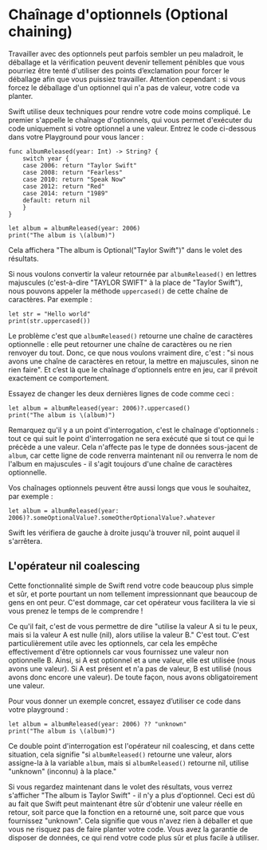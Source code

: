 # Chaînage d'optionnels (Optional chaining)

Travailler avec des optionnels peut parfois sembler un peu maladroit, le déballage et la vérification peuvent devenir tellement pénibles que vous pourriez être tenté d'utiliser des points d’exclamation pour forcer le déballage afin que vous puissiez travailler. Attention cependant : si vous forcez le déballage d'un optionnel qui n'a pas de valeur, votre code va planter.

Swift utilise deux techniques pour rendre votre code moins compliqué. Le premier s'appelle le chaînage d'optionnels, qui vous permet d'exécuter du code uniquement si votre optionnel a une valeur. Entrez le code ci-dessous dans votre Playground pour vous lancer :

    func albumReleased(year: Int) -> String? {
        switch year {
        case 2006: return "Taylor Swift"
        case 2008: return "Fearless"
        case 2010: return "Speak Now"
        case 2012: return "Red"
        case 2014: return "1989"
        default: return nil
        }
    }

    let album = albumReleased(year: 2006)
    print("The album is \(album)")

Cela affichera "The album is Optional("Taylor Swift")" dans le volet des résultats.

Si nous voulons convertir la valeur retournée par `albumReleased()` en lettres majuscules (c'est-à-dire "TAYLOR SWIFT" à la place de "Taylor Swift"), nous pouvons appeler la méthode `uppercased()` de cette chaîne de caractères. Par exemple :

    let str = "Hello world"
    print(str.uppercased())

Le problème c'est que `albumReleased()` retourne une chaîne de caractères optionnelle : elle peut retourner une chaîne de caractères ou ne rien renvoyer du tout. Donc, ce que nous voulons vraiment dire, c'est : "si nous avons une chaîne de caractères en retour, la mettre en majuscules, sinon ne rien faire". Et c’est là que le chaînage d'optionnels entre en jeu, car il prévoit exactement ce comportement.

Essayez de changer les deux dernières lignes de code comme ceci :

    let album = albumReleased(year: 2006)?.uppercased()
    print("The album is \(album)")

Remarquez qu'il y a un point d'interrogation, c'est le chaînage d'optionnels : tout ce qui suit le point d'interrogation ne sera exécuté que si tout ce qui le précède a une valeur. Cela n'affecte pas le type de données sous-jacent de `album`, car cette ligne de code renverra maintenant nil ou renverra le nom de l'album en majuscules - il s'agit toujours d'une chaîne de caractères optionnelle.

Vos chaînages optionnels peuvent être aussi longs que vous le souhaitez, par exemple :

    let album = albumReleased(year: 2006)?.someOptionalValue?.someOtherOptionalValue?.whatever

Swift les vérifiera de gauche à droite jusqu'à trouver nil, point auquel il s'arrêtera.


## L'opérateur nil coalescing

Cette fonctionnalité simple de Swift rend votre code beaucoup plus simple et sûr, et porte pourtant un nom tellement impressionnant que beaucoup de gens en ont peur. C'est dommage, car cet opérateur vous facilitera la vie si vous prenez le temps de le comprendre !

Ce qu'il fait, c'est de vous permettre de dire "utilise la valeur A si tu le peux, mais si la valeur A est nulle (nil), alors utilise la valeur B." C'est tout. C'est particulièrement utile avec les optionnels, car cela les empêche effectivement d'être optionnels car vous fournissez une valeur non optionnelle B. Ainsi, si A est optionnel et a une valeur, elle est utilisée (nous avons une valeur). Si A est présent et n'a pas de valeur, B est utilisé (nous avons donc encore une valeur). De toute façon, nous avons obligatoirement une valeur.

Pour vous donner un exemple concret, essayez d’utiliser ce code dans votre playground :

    let album = albumReleased(year: 2006) ?? "unknown"
    print("The album is \(album)")

Ce double point d'interrogation est l'opérateur nil coalescing, et dans cette situation, cela signifie "si `albumReleased()` retourne une valeur, alors assigne-la à la variable `album`, mais si `albumReleased()` retourne nil, utilise "unknown" (inconnu) à la place."

Si vous regardez maintenant dans le volet des résultats, vous verrez s'afficher "The album is Taylor Swift" - il n'y a plus d'optionnel. Ceci est dû au fait que Swift peut maintenant être sûr d'obtenir une valeur réelle en retour, soit parce que la fonction en a retourné une, soit parce que vous fournissez "unknown". Cela signifie que vous n'avez rien à déballer et que vous ne risquez pas de faire planter votre code. Vous avez la garantie de disposer de données, ce qui rend votre code plus sûr et plus facile à utiliser.
